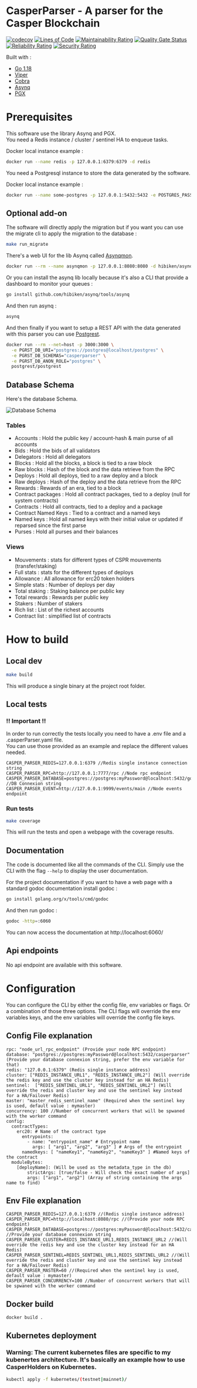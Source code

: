 # CasperParser - A parser for the Casper Blockchain


[![codecov](https://codecov.io/gh/casperholders/casperparser/branch/main/graph/badge.svg?token=FZMG84DN4H)](https://codecov.io/gh/casperholders/casperparser)
[![Lines of Code](https://sonarcloud.io/api/project_badges/measure?project=casperholders_casperparser&metric=ncloc)](https://sonarcloud.io/summary/new_code?id=casperholders_casperparser)
[![Maintainability Rating](https://sonarcloud.io/api/project_badges/measure?project=casperholders_casperparser&metric=sqale_rating)](https://sonarcloud.io/summary/new_code?id=casperholders_casperparser)
[![Quality Gate Status](https://sonarcloud.io/api/project_badges/measure?project=casperholders_casperparser&metric=alert_status)](https://sonarcloud.io/summary/new_code?id=casperholders_casperparser)
[![Reliability Rating](https://sonarcloud.io/api/project_badges/measure?project=casperholders_casperparser&metric=reliability_rating)](https://sonarcloud.io/summary/new_code?id=casperholders_casperparser)
[![Security Rating](https://sonarcloud.io/api/project_badges/measure?project=casperholders_casperparser&metric=security_rating)](https://sonarcloud.io/summary/new_code?id=casperholders_casperparser)

Built with :
- [Go 1.18](https://go.dev/)
- [Viper](https://github.com/spf13/viper)
- [Cobra](https://github.com/spf13/cobra)
- [Asynq](https://github.com/hibiken/asynq)
- [PGX](https://github.com/jackc/pgx)

# Prerequisites

This software use the library Asynq and PGX.  
You need a Redis instance / cluster / sentinel HA to enqueue tasks.

Docker local instance example : 

```bash
docker run --name redis -p 127.0.0.1:6379:6379 -d redis
```

You need a Postgresql instance to store the data generated by the software.

Docker local instance example : 

```bash
docker run --name some-postgres -p 127.0.0.1:5432:5432 -e POSTGRES_PASSWORD=mysecretpassword -e POSTGRES_DB=casperparser -d postgres
```

## Optional add-on

The software will directly apply the migration but if you want you can use the migrate cli to apply the migration to the database :

```bash
make run_migrate
```

There's a web UI for the lib Asynq called [Asynqmon](https://github.com/hibiken/asynqmon).

```bash
docker run --rm --name asynqmon -p 127.0.0.1:8080:8080 -d hibiken/asynqmon
```

Or you can install the asynq lib locally because it's also a CLI that provide a dashboard to monitor your queues :

```bash
go install github.com/hibiken/asynq/tools/asynq
```

And then run asynq :

```bash
asynq
```

And then finally if you want to setup a REST API with the data generated with this parser you can use [Postgrest](https://postgrest.org/en/stable/).

```bash
docker run --rm --net=host -p 3000:3000 \
  -e PGRST_DB_URI="postgres://postgres@localhost/postgres" \
  -e PGRST_DB_SCHEMAS="casperparser" \
  -e PGRST_DB_ANON_ROLE="postgres" \
  postgrest/postgrest
```

## Database Schema

Here's the database Schema.

![Database Schema](diagram.png "Database Schema")

### Tables

- Accounts : Hold the public key / account-hash & main purse of all accounts
- Bids : Hold the bids of all validators
- Delegators : Hold all delegators
- Blocks : Hold all the blocks, a block is tied to a raw block
- Raw blocks : Hash of the block and the data retrieve from the RPC
- Deploys : Hold all deploys, tied to a raw deploy and a block
- Raw deploys : Hash of the deploy and the data retrieve from the RPC
- Rewards : Rewards of an era, tied to a block
- Contract packages : Hold all contract packages, tied to a deploy (null for system contracts)
- Contracts : Hold all contracts, tied to a deploy and a package
- Contract Named Keys : Tied to a contract and a named keys
- Named keys : Hold all named keys with their initial value or updated if reparsed since the first parse
- Purses : Hold all purses and their balances

### Views

- Mouvements : stats for different types of CSPR mouvements (transfer/staking)
- Full stats : stats for the different types of deploys
- Allowance : All allowance for erc20 token holders
- Simple stats : Number of deploys per day
- Total staking : Staking balance per public key
- Total rewards : Rewards per public key
- Stakers : Number of stakers
- Rich list : List of the richest accounts
- Contract list : simplified list of contracts

# How to build

## Local dev

```bash
make build
```

This will produce a single binary at the project root folder.

## Local tests

### !! Important !!

In order to run correctly the tests locally you need to have a .env file and a .casperParser.yaml file.  
You can use those provided as an example and replace the different values needed. 

```
CASPER_PARSER_REDIS=127.0.0.1:6379 //Redis single instance connection string
CASPER_PARSER_RPC=http://127.0.0.1:7777/rpc //Node rpc endpoint
CASPER_PARSER_DATABASE=postgres://postgres:myPassword@localhost:5432/gotest //DB Connexion string
CASPER_PARSER_EVENT=http://127.0.0.1:9999/events/main //Node events endpoint
```

### Run tests
```bash
make coverage
```

This will run the tests and open a webpage with the coverage results.

## Documentation

The code is documented like all the commands of the CLI.
Simply use the CLI with the flag `--help` to display the user documentation.

For the project documentation if you want to have a web page with a standard godoc documentation install godoc :

```bash
go install golang.org/x/tools/cmd/godoc 
```

And then run godoc : 


```bash
godoc -http=:6060 
```

You can now access the documentation at http://localhost:6060/

## Api endpoints

No api endpoint are available with this software.

# Configuration

You can configure the CLI by either the config file, env variables or flags. Or a combination of those three options.
The CLI flags will override the env variables keys, and the env variables will override the config file keys.

## Config File explanation

```
rpc: "node_url_rpc_endpoint" (Provide your node RPC endpoint)
database: "postgres://postgres:myPassword@localhost:5432/casperparser" (Provide your database connexion string, prefer the env variable for that)
redis: "127.0.0.1:6379" (Redis single instance address)
cluster: ["REDIS_INSTANCE_URL1", "REDIS_INSTANCE_URL2"] (Will override the redis key and use the cluster key instead for an HA Redis)
sentinel:  ["REDIS_SENTINEL_URL1", "REDIS_SENTINEL_URL2"] (Will override the redis and cluster key and use the sentinel key instead for a HA/Failover Redis) 
master: "master_redis_sentinel_name" (Required when the sentinel key is used, default value : mymaster)
concurrency: 100 //Number of concurrent workers that will be spwaned with the worker command
config:
  contractTypes:
    erc20: # Name of the contract type
      entrypoints:
        - name: "entrypoint_name" # Entrypoint name
          args: [ "arg1", "arg2", "arg3" ] # Args of the entrypoint
      namedkeys: [ "nameKey1", "nameKey2", "nameKey3" ] #Named keys of the contract
  moduleBytes:
    [deployName]: (Will be used as the metadata_type in the db)
        strictArgs: [true/false - Will check the exact number of args]
        args: ["arg1", "arg2"] (Array of string containing the args name to find)
```

## Env File explanation

```
CASPER_PARSER_REDIS=127.0.0.1:6379 //(Redis single instance address)
CASPER_PARSER_RPC=http://localhost:8080/rpc //(Provide your node RPC endpoint)
CASPER_PARSER_DATABASE=postgres://postgres:myPassword@localhost:5432/casperparser //Provide your database connexion string
CASPER_PARSER_CLUSTER=REDIS_INSTANCE_URL1,REDIS_INSTANCE_URL2 //(Will override the redis key and use the cluster key instead for an HA Redis)
CASPER_PARSER_SENTINEL=REDIS_SENTINEL_URL1,REDIS_SENTINEL_URL2 //(Will override the redis and cluster key and use the sentinel key instead for a HA/Failover Redis)
CASPER_PARSER_MASTER=60 //(Required when the sentinel key is used, default value : mymaster)
CASPER_PARSER_CONCURRENCY=100 //Number of concurrent workers that will be spwaned with the worker command
```

## Docker build

```bash
docker build . 
```

## Kubernetes deployment

### Warning: The current kubernetes files are specific to my kubenertes architecture. It's basically an example how to use CasperHolders on Kubernetes.

```bash
kubectl apply -f kubernetes/(testnet|mainnet)/
```